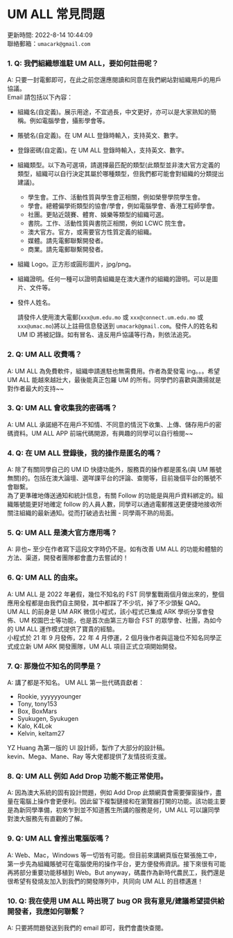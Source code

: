 # UM ALL 常見問題

更新時間: 2022-8-14 10:44:09  
聯絡郵箱：`umacark@gmail.com`

### 1. Q: 我們組織想進駐 UM ALL，要如何註冊呢？

A: 只要一封電郵即可，在此之前您還應閱讀和同意在我們網站對組織用戶的用戶協議。  
Email 請包括以下內容：

- 組織名(自定義)。展示用途，不宜過長，中文更好，亦可以是大家熟知的簡稱。例如電腦學會，攝影學會等。
- 賬號名(自定義)。在 UM ALL 登錄時輸入，支持英文、數字。
- 登錄密碼(自定義)。在 UM ALL 登錄時輸入，支持英文、數字。
- 組織類型。以下為可選項，請選擇最匹配的類型(此類型並非澳大官方定義的類型，組織可以自行決定其屬於哪種類型，但我們都可能會對組織的分類提出建議)。
  - 學生會。工作、活動性質與學生會正相關，例如榮譽學院學生會。
  - 學會。總體偏學術類型的協會/學會，例如電腦學會、香港工程師學會。
  - 社團。更貼近競賽、體育、娛樂等類型的組織可選。
  - 書院。工作、活動性質與書院正相關，例如 LCWC 院生會。
  - 澳大官方。官方，或需要官方性質定義的組織。
  - 媒體。請先電郵聯繫開發者。
  - 商業。請先電郵聯繫開發者。
- 組織 Logo。正方形或圓形圖片，jpg/png。
- 組織證明。任何一種可以證明貴組織是在澳大運作的組織的證明。可以是圖片、文件等。
- 發件人姓名。

  請發件人使用澳大電郵(`xxx@um.edu.mo` 或 `xxx@connect.um.edu.mo` 或 `xxx@umac.mo`)將以上註冊信息發送到 `umacark@gmail.com`。發件人的姓名和 UM ID 將被記錄。如有冒名、違反用戶協議等行為，則依法追究。

### 2. Q: UM ALL 收費嗎？

A: UM ALL 為免費軟件，組織申請進駐也無需費用。作者為愛發電 ing。。。希望 UM ALL 能越來越壯大，最後能真正包羅 UM 的所有。同學們的喜歡與讚揚就是對作者最大的支持~~

### 3. Q: UM ALL 會收集我的密碼嗎？

A: UM ALL 承諾絕不在用戶不知情、不同意的情況下收集、上傳、儲存用戶的密碼資料。UM ALL APP 前端代碼開源，有興趣的同學可以自行檢閱~~

### 4. Q: 在 UM ALL 登錄後，我的操作是匿名的嗎？

A: 除了有關同學自己的 UM ID 快捷功能外，服務頁的操作都是匿名(與 UM 賬號無關)的。包括在澳大論壇、選咩課平台的評論、查閱等，目前幾個平台的賬號不會聯繫。  
為了更準確地傳送通知和統計信息，有關 Follow 的功能是與用戶資料綁定的。組織賬號能更好地確定 follow 的人員人數，同學可以通過電郵推送更便捷地接收所關注組織的最新通知。從而打破過去社團 - 同學兩不熟的局面。

### 5. Q: UM ALL 是澳大官方應用嗎？

A: 非也~ 至少在作者寫下這段文字時仍不是。如有改善 UM ALL 的功能和體驗的方法、渠道，開發者團隊都會盡力去嘗試的！

### 6. Q: UM ALL 的由來。

A: UM ALL 是 2022 年暑假，幾位不知名的 FST 同學奮戰兩個月做出來的，整個應用全程都是由我們自主開發，其中都踩了不少坑，掉了不少頭髮 QAQ。  
UM ALL 的前身是 UM ARK 微信小程式，該小程式已集成 ARK 學術分享會發佈、UM 校園巴士等功能，也是首次由第三方聯合 FST 的眾學會、社團，為如今的 UM ALL 運作模式提供了寶貴的經驗。  
小程式於 21 年 9 月發佈，22 年 4 月停運，2 個月後作者與這幾位不知名同學正式成立新 UM ARK 開發團隊，UM ALL 項目正式立項開始開發。

### 7. Q: 那幾位不知名的同學是？

A: 講了都是不知名。
UM ALL 第一批代碼貢獻者：

- Rookie, yyyyyyounger
- Tony, tony153
- Box, BoxMars
- Syukugen, Syukugen
- Kalo, K4Lok
- Kelvin, keltam27

YZ Huang 為第一版的 UI 設計師，製作了大部分的設計稿。  
kevin、Mega、Mane、Ray 等大佬都提供了友情技術支援。

### 8. Q: UM ALL 例如 Add Drop 功能不能正常使用。

A: 因為澳大系統的固有設計問題，例如 Add Drop 此類網頁會需要彈窗操作，盡量在電腦上操作會更便利。因此留下複製鏈接和在瀏覽器打開的功能。該功能主要是為新同學準備，初來乍到並不知道舊生所講的服務是何，UM ALL 可以讓同學對澳大服務先有直觀的了解。

### 9. Q: UM ALL 會推出電腦版嗎？

A: Web、Mac，Windows 等一切皆有可能。但目前來講網頁版在緊張施工中，第一步先為組織賬號可在電腦使用的操作平台，更方便發佈資訊。接下來很有可能再將部分重要功能移植到 Web。But anyway，碼農作為新時代農民工，我們還是很希望有發燒友加入到我們的開發隊列中，共同向 UM ALL 的目標邁進！

### 10. Q: 我在使用 UM ALL 時出現了 bug OR 我有意見/建議希望提供給開發者，我應如何聯繫？

A: 只要將問題發送到我們的 email 即可，我們會盡快查閱。
